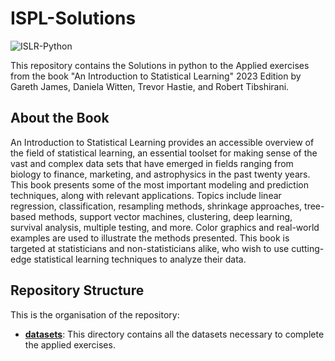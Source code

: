 # ISPL-Solutions

![ISLR-Python](https://github.com/ogulcancicek/ISLR-Python/blob/main/figures/book_cover.png)

This repository contains the Solutions in python to the Applied exercises from the book "An Introduction to Statistical Learning" 2023 Edition by Gareth James, Daniela Witten, Trevor Hastie, and Robert Tibshirani.

## About the Book
An Introduction to Statistical Learning provides an accessible overview of the field of statistical learning, an essential toolset for making sense of the vast and complex data sets that have emerged in fields ranging from biology to finance, marketing, and astrophysics in the past twenty years. This book presents some of the most important modeling and prediction techniques, along with relevant applications. Topics include linear regression, classification, resampling methods, shrinkage approaches, tree-based methods, support vector machines, clustering, deep learning, survival analysis, multiple testing, and more. Color graphics and real-world examples are used to illustrate the methods presented. This book is targeted at statisticians and non-statisticians alike, who wish to use cutting-edge statistical learning techniques to analyze their data.

## Repository Structure
This is the organisation of the repository:

- **[datasets](https://github.com/alexduartehc/ISPL-Solution/tree/main/datasets)**: This directory contains all the datasets necessary to complete the applied exercises.


